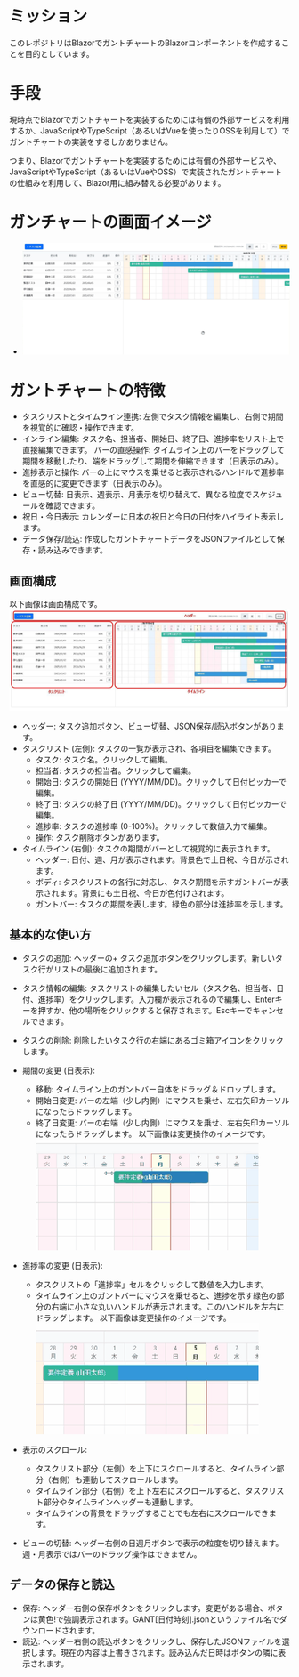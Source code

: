 # ミッション

このレポジトリはBlazorでガントチャートのBlazorコンポーネントを作成することを目的としています。

# 手段

現時点でBlazorでガントチャートを実装するためには有償の外部サービスを利用するか、JavaScriptやTypeScript（あるいはVueを使ったりOSSを利用して）でガントチャートの実装をするしかありません。

つまり、Blazorでガントチャートを実装するためには有償の外部サービスや、JavaScriptやTypeScript（あるいはVueやOSS）で実装されたガントチャートの仕組みを利用して、Blazor用に組み替える必要があります。

# ガンチャートの画面イメージ
- !["img/00001.png"](img/00001.png)

# ガントチャートの特徴

- タスクリストとタイムライン連携: 左側でタスク情報を編集し、右側で期間を視覚的に確認・操作できます。
- インライン編集: タスク名、担当者、開始日、終了日、進捗率をリスト上で直接編集できます。
バーの直感操作: タイムライン上のバーをドラッグして期間を移動したり、端をドラッグして期間を伸縮できます（日表示のみ）。
- 進捗表示と操作: バーの上にマウスを乗せると表示されるハンドルで進捗率を直感的に変更できます（日表示のみ）。
- ビュー切替: 日表示、週表示、月表示を切り替えて、異なる粒度でスケジュールを確認できます。
- 祝日・今日表示: カレンダーに日本の祝日と今日の日付をハイライト表示します。
- データ保存/読込: 作成したガントチャートデータをJSONファイルとして保存・読み込みできます。

## 画面構成

以下画像は画面構成です。
!["img/00002.png"](img/00002.png)

- ヘッダー: タスク追加ボタン、ビュー切替、JSON保存/読込ボタンがあります。
- タスクリスト (左側): タスクの一覧が表示され、各項目を編集できます。
  - タスク: タスク名。クリックして編集。
  - 担当者: タスクの担当者。クリックして編集。
  - 開始日: タスクの開始日 (YYYY/MM/DD)。クリックして日付ピッカーで編集。
  - 終了日: タスクの終了日 (YYYY/MM/DD)。クリックして日付ピッカーで編集。
  - 進捗率: タスクの進捗率 (0-100%)。クリックして数値入力で編集。
  - 操作: タスク削除ボタンがあります。
- タイムライン (右側): タスクの期間がバーとして視覚的に表示されます。
  - ヘッダー: 日付、週、月が表示されます。背景色で土日祝、今日が示されます。
  - ボディ: タスクリストの各行に対応し、タスク期間を示すガントバーが表示されます。背景にも土日祝、今日が色付けされます。
  - ガントバー: タスクの期間を表します。緑色の部分は進捗率を示します。

## 基本的な使い方
- タスクの追加: ヘッダーの+ タスク追加ボタンをクリックします。新しいタスク行がリストの最後に追加されます。
- タスク情報の編集: タスクリストの編集したいセル（タスク名、担当者、日付、進捗率）をクリックします。入力欄が表示されるので編集し、Enterキーを押すか、他の場所をクリックすると保存されます。Escキーでキャンセルできます。
- タスクの削除: 削除したいタスク行の右端にあるゴミ箱アイコンをクリックします。
- 期間の変更 (日表示):
  - 移動: タイムライン上のガントバー自体をドラッグ＆ドロップします。
  - 開始日変更: バーの左端（少し内側）にマウスを乗せ、左右矢印カーソルになったらドラッグします。
  - 終了日変更: バーの右端（少し内側）にマウスを乗せ、左右矢印カーソルになったらドラッグします。
以下画像は変更操作のイメージです。
!["img/00003.png"](img/00003.png)

- 進捗率の変更 (日表示):
  - タスクリストの「進捗率」セルをクリックして数値を入力します。
  - タイムライン上のガントバーにマウスを乗せると、進捗を示す緑色の部分の右端に小さな丸いハンドルが表示されます。このハンドルを左右にドラッグします。
以下画像は変更操作のイメージです。
!["img/00004.png"](img/00004.png)

- 表示のスクロール:
  - タスクリスト部分（左側）を上下にスクロールすると、タイムライン部分（右側）も連動してスクロールします。
  - タイムライン部分（右側）を上下左右にスクロールすると、タスクリスト部分やタイムラインヘッダーも連動します。
  - タイムラインの背景をドラッグすることでも左右にスクロールできます。
- ビューの切替: ヘッダー右側の日週月ボタンで表示の粒度を切り替えます。週・月表示ではバーのドラッグ操作はできません。

## データの保存と読込

- 保存: ヘッダー右側の保存ボタンをクリックします。変更がある場合、ボタンは黄色!で強調表示されます。GANT[日付時刻].jsonというファイル名でダウンロードされます。
- 読込: ヘッダー右側の読込ボタンをクリックし、保存したJSONファイルを選択します。現在の内容は上書きされます。読み込んだ日時はボタンの隣に表示されます。